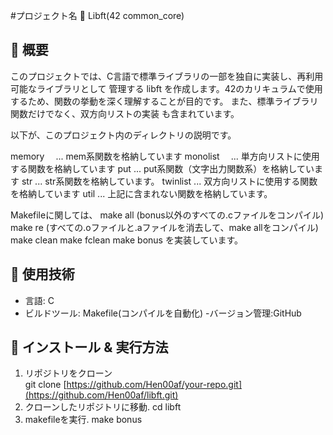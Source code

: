 #プロジェクト名 🚀
  Libft(42 common_core)

## 📌 概要
このプロジェクトでは、C言語で標準ライブラリの一部を独自に実装し、再利用可能なライブラリとして
管理する libft を作成します。42のカリキュラムで使用するため、関数の挙動を深く理解することが目的です。
また、標準ライブラリ関数だけでなく、双方向リストの実装 も含まれています。

以下が、このプロジェクト内のディレクトリの説明です。

memory    　... mem系関数を格納しています
monolist　  ... 単方向リストに使用する関数を格納しています
put         ... put系関数（文字出力関数系）を格納しています
str         ... str系関数を格納しています。
twinlist    ... 双方向リストに使用する関数を格納しています
util        ... 上記に含まれない関数を格納しています。 

Makefileに関しては、
make all (bonus以外のすべての.cファイルをコンパイル)
make re (すべての.oファイルと.aファイルを消去して、make allをコンパイル)
make clean
make fclean
make bonus
を実装しています。
## 🔧 使用技術
- 言語: C
- ビルドツール: Makefile(コンパイルを自動化)
-バージョン管理:GitHub
## 🚀 インストール & 実行方法
1. リポジトリをクローン  
 git clone [https://github.com/Hen00af/your-repo.git](https://github.com/Hen00af/libft.git)
2. クローンしたリポジトリに移動.
  cd libft
3. makefileを実行.
  make bonus

